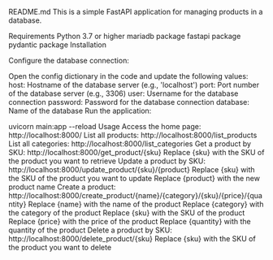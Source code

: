 README.md
This is a simple FastAPI application for managing products in a database.

Requirements
Python 3.7 or higher
mariadb package
fastapi package
pydantic package
Installation


Configure the database connection:

Open the config dictionary in the code and update the following values:
host: Hostname of the database server (e.g., 'localhost')
port: Port number of the database server (e.g., 3306)
user: Username for the database connection
password: Password for the database connection
database: Name of the database
Run the application:


uvicorn main:app --reload
Usage
Access the home page: http://localhost:8000/
List all products: http://localhost:8000/list_products
List all categories: http://localhost:8000/list_categories
Get a product by SKU: http://localhost:8000/get_product/{sku}
Replace {sku} with the SKU of the product you want to retrieve
Update a product by SKU: http://localhost:8000/update_product/{sku}/{product}
Replace {sku} with the SKU of the product you want to update
Replace {product} with the new product name
Create a product: http://localhost:8000/create_product/{name}/{category}/{sku}/{price}/{quantity}
Replace {name} with the name of the product
Replace {category} with the category of the product
Replace {sku} with the SKU of the product
Replace {price} with the price of the product
Replace {quantity} with the quantity of the product
Delete a product by SKU: http://localhost:8000/delete_product/{sku}
Replace {sku} with the SKU of the product you want to delete
